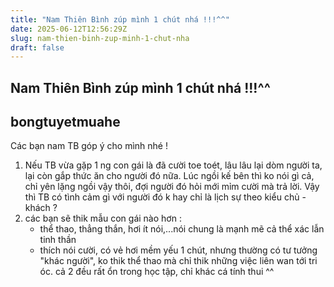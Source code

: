 ```yaml
---
title: "Nam Thiên Bình zúp mình 1 chút nhá !!!^^"
date: 2025-06-12T12:56:29Z
slug: nam-thien-binh-zup-minh-1-chut-nha
draft: false
---
```


## Nam Thiên Bình zúp mình 1 chút nhá !!!^^

## bongtuyetmuahe

Các bạn nam TB góp ý cho mình nhé ! 
1. Nếu TB vừa gặp 1 ng con gái là đã cười toe toét, lâu lâu lại dòm người ta, lại còn gắp thức ăn cho người đó nữa. Lúc ngồi kế bên thì ko nói gì cả, chỉ yên lặng ngồi vậy thôi, đợi người đó hỏi mới mỉm cười mà trả lời. Vậy thì TB có tình cảm gì với người đó k hay chỉ là lịch sự theo kiểu chủ - khách ? 
2. các bạn sẽ thik mẫu con gái nào hơn : 
   - thể thao, thẳng thắn, hơi ít nói,...nói chung là mạnh mẽ cả thể xác lẫn tinh thần 
   - thích nói cười, có vẻ hơi mềm yếu 1 chút, nhưng thường có tư tưởng "khác người", ko thik thể thao mà chỉ thik những việc liên wan tới tri óc. 
cả 2 đều rất ổn trong học tập, chỉ khác cá tính thui ^^